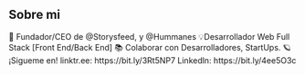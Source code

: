 <h2> Sobre mi </h2>
🙌 Fundador/CEO de @Storysfeed, y @Hummanes 💡Desarrollador Web Full Stack [Front End/Back End] 📚 Colaborar con Desarrolladores, StartUps. 🪐 ¡Sigueme en! linktr.ee: https://bit.ly/3Rt5NP7 Linkedln: https://bit.ly/4ee5O3c
